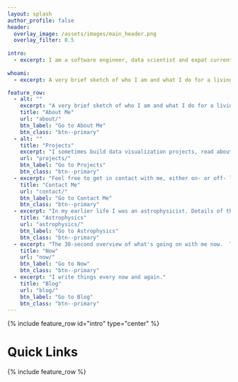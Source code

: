 ```yaml
---
layout: splash
author_profile: false
header:
  overlay_image: /assets/images/main_header.png
  overlay_filter: 0.5
  
intro:
  - excerpt: I am a software engineer, data scientist and expat currently living in Chicago, IL.  In the past I was an astrophysicist, working on high performance computing simulations of galaxy formation.  Currently, I am CTO at the EdTech company [Packback](https://packback.co), where I am part of a team that helps inspire the curiosity inside of every student.  I was previously director of engineering at [Narrative Science](https://www.narrativescience.com)
  
whoami:
  - excerpt: A very brief sketch of who I am and what I do for a living

feature_row:
  - alt: ""
    excerpt: "A very brief sketch of who I am and what I do for a living"
    title: "About Me"
    url: "about/"
    btn_label: "Go to About Me"
    btn_class: "btn--primary"
  - alt: ""
    title: "Projects"
    excerpt: "I sometimes build data visualization projects, read about them here"
    url: "projects/"
    btn_label: "Go to Projects"
    btn_class: "btn--primary"
  - excerpt: "Feel free to get in contact with me, either on- or off- line."
    title: "Contact Me"
    url: "contact/"
    btn_label: "Go to Contact Me"
    btn_class: "btn--primary"
  - excerpt: "In my earlier life I was an astrophysicist. Details of that career are here."
    title: "Astrophysics"
    url: "astrophysics/"
    btn_label: "Go to Astrophysics"
    btn_class: "btn--primary"
  - excerpt: "The 30-second overview of what's going on with me now.  This is what I would tell you if you were a good friend I hadn't seen in years."
    title: "Now"
    url: "now/"
    btn_label: "Go to Now"
    btn_class: "btn--primary"
  - excerpt: "I write things every now and again."
    title: "Blog"
    url: "blog/"
    btn_label: "Go to Blog"
    btn_class: "btn--primary"    
---
```


{% include feature_row id="intro" type="center" %}

# Quick Links

{% include feature_row  %}


